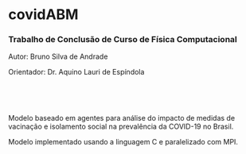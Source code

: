 # covidABM
### Trabalho de Conclusão de Curso de Física Computacional

Autor: Bruno Silva de Andrade

Orientador: Dr. Aquino Lauri de Espíndola
&nbsp;

&nbsp;

&nbsp;



Modelo baseado em agentes para análise do impacto de medidas de vacinação e isolamento social na prevalência da COVID-19 no Brasil.

Modelo implementado usando a linguagem C e paralelizado com MPI.





